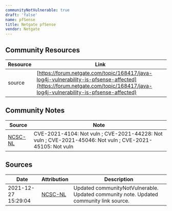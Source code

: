```yaml
---
communityNotVulnerable: true
draft: 'false'
name: pfSense
title: Netgate pfSense
vendor: Netgate
---
```



## Community Resources
| Resource | Link |
| --- | --- |
| source | [https://forum.netgate.com/topic/168417/java-log4j-vulnerability-is-pfsense-affected](https://forum.netgate.com/topic/168417/java-log4j-vulnerability-is-pfsense-affected) |

## Community Notes
| Source | Note |
| --- | --- |
| [NCSC-NL](https://github.com/NCSC-NL/log4shell/blob/main/software/README.md) | CVE-2021-4104: Not vuln ; CVE-2021-44228: Not vuln ; CVE-2021-45046: Not vuln ; CVE-2021-45105: Not vuln </ul> |

## Sources
| Date | Attribution | Description |
| --- | --- | --- |
| 2021-12-27 15:29:04 | [NCSC-NL](https://github.com/NCSC-NL/log4shell/blob/main/software/README.md) | Updated communityNotVulnerable. Updated community note. Updated community link source.  |
